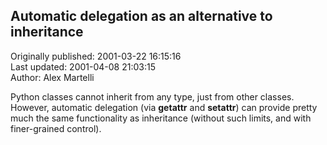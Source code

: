 ## Automatic delegation as an alternative to inheritance  
Originally published: 2001-03-22 16:15:16  
Last updated: 2001-04-08 21:03:15  
Author: Alex Martelli  
  
Python classes cannot inherit from any type, just from other classes. However, automatic delegation (via __getattr__ and __setattr__) can provide pretty much the same functionality as inheritance (without such limits, and with finer-grained control).
